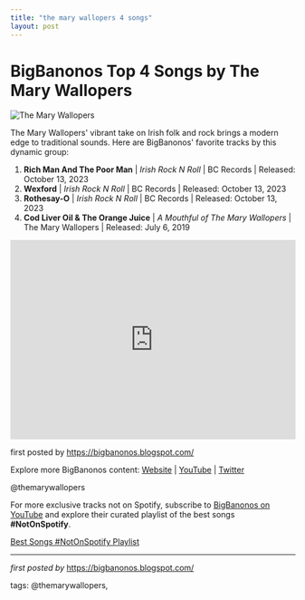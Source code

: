 ```yaml
---
title: "the mary wallopers 4 songs"
layout: post
---
```

<h1>BigBanonos Top 4 Songs by The Mary Wallopers</h1>
<img src="https://s3.us-east-1.amazonaws.com/bomb-images/_1200x630_fit_center-center_82_none/Mary-Wallopers-Sorcha-Frances-Ryder4_2023-04-22-112658_osdd.jpg?mtime=1682162818" alt="The Mary Wallopers"> <p>The Mary Wallopers' vibrant take on Irish folk and rock brings a modern edge to traditional sounds. Here are BigBanonos' favorite tracks by this dynamic group:</p> <ol> <li><strong>Rich Man And The Poor Man</strong> | <em>Irish Rock N Roll</em> | BC Records | Released: October 13, 2023</li> <li><strong>Wexford</strong> | <em>Irish Rock N Roll</em> | BC Records | Released: October 13, 2023</li> <li><strong>Rothesay-O</strong> | <em>Irish Rock N Roll</em> | BC Records | Released: October 13, 2023</li> <li><strong>Cod Liver Oil & The Orange Juice</strong> | <em>A Mouthful of The Mary Wallopers</em> | The Mary Wallopers | Released: July 6, 2019</li>
</ol> <div> <iframe src="https://open.spotify.com/embed/playlist/5jHxmS9aM4VHXNZKVxoqMt?utm_source=generator" width="100%" height="352" frameborder="0" allow="autoplay; clipboard-write; encrypted-media; fullscreen; picture-in-picture" loading="lazy"></iframe>
</div> <p>first posted by <a href="https://bigbanonos.blogspot.com/">https://bigbanonos.blogspot.com/</a></p> <div> <p>Explore more BigBanonos content: <a href="https://bigbanonos.blogspot.com/">Website</a> | <a href="https://www.youtube.com/@BigBanonos">YouTube</a> | <a href="https://x.com/bigbanonos">Twitter</a></p>
</div> <!-- Tags -->
<p>@themarywallopers</p>


<!--Subscribe and Playlist Links-->
<div>
    <p>For more exclusive tracks not on Spotify, subscribe to <a href="https://www.youtube.com/@BigBanonos" target="_blank">BigBanonos on YouTube</a> and explore their curated playlist of the best songs <strong>#NotOnSpotify</strong>.</p>
    <p><a href="https://www.youtube.com/playlist?list=PLtuNtuTatqI0kFahUCbtbfenC_ET5O_tr" target="_blank">Best Songs #NotOnSpotify Playlist<br /></a></p></div>

<hr />

<p><em>first posted by</em> <a href="https://bigbanonos.blogspot.com/" rel="noopener" target="_new">https://bigbanonos.blogspot.com/</a></p>

<p>tags: @themarywallopers,</p>
